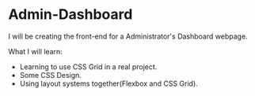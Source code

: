 # Admin-Dashboard
I will be creating the front-end for a Administrator's Dashboard webpage.

What I will learn:

- Learning to use CSS Grid in a real project.
- Some CSS Design.
- Using layout systems together(Flexbox and CSS Grid).
